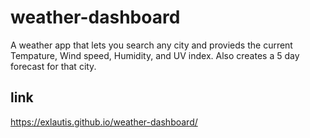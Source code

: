 # weather-dashboard
A weather app that lets you search any city and provieds the current Tempature, Wind speed, Humidity, and UV index. Also creates a 5 day forecast for that city.

## link
https://exlautis.github.io/weather-dashboard/
